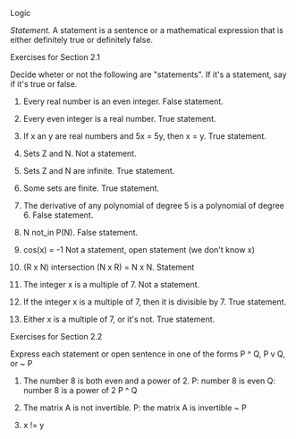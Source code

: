 Logic

*Statement.*
A statement is a sentence or a mathematical expression that is either definitely true or definitely false.

Exercises for Section 2.1

Decide wheter or not the following are "statements". If it's a statement, say if it's true or false.

1. Every real number is an even integer. 
False statement.

2. Every even integer is a real number.
True statement.

3. If x an y are real numbers and 5x = 5y, then x = y.
True statement.

4. Sets Z and N.
Not a statement.

5. Sets Z and N are infinite.
True statement.

6. Some sets are finite.
True statement.

7. The derivative of any polynomial of degree 5 is a polynomial of degree 6.
False statement.

8. N not_in P(N).
False statement.

9. cos(x) = -1
Not a statement, open statement (we don't know x)

10. (R x N) intersection (N x R) = N x N.
Statement

11. The integer x is a multiple of 7.
Not a statement.

12. If the integer x is a multiple of 7, then it is divisible by 7.
True statement.

13. Either x is a multiple of 7, or it's not.
True statement.


Exercises for Section 2.2

Express each statement or open sentence in one of the forms P ^ Q, P v Q, or ~ P

1. The number 8 is both even and a power of 2.
P: number 8 is even
Q: number 8 is a power of 2
P ^ Q

2. The matrix A is not invertible.
P: the matrix A is invertible
~ P

3. x != y
